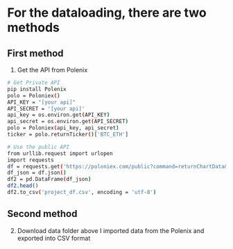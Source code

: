 # For the dataloading, there are two methods

## First method

1. Get the API from Polenix
```bash
# Get Private API
pip install Polenix
polo = Poloniex()
API_KEY = "[your api]"
API_SECRET = '[your api]'
api_key = os.environ.get(API_KEY)
api_secret = os.environ.get(API_SECRET)
polo = Poloniex(api_key, api_secret)
ticker = polo.returnTicker()['BTC_ETH']

# Use the public API
from urllib.request import urlopen
import requests
df = requests.get('https://poloniex.com/public?command=returnChartData&currencyPair=USDT_BTC&start=1405699200&end=9999999999&period=14400')
df_json = df.json()
df2 = pd.DataFrame(df_json)
df2.head()
df2.to_csv('project_df.csv', encoding = 'utf-8')
````

## Second method
2. Download data folder above
I imported data from the Polenix and exported into CSV format
